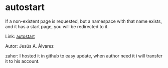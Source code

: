autostart
=========

If a non-existent page is requested, but a namespace with that name exists, and it has a start page, you will be redirected to it.

Link: [autostart](https://www.dokuwiki.org/plugin:autostart)

Autor: Jesús A. Álvarez

zaher: I hosted it in github to easy update, when author need it i will transfer it to his account.
